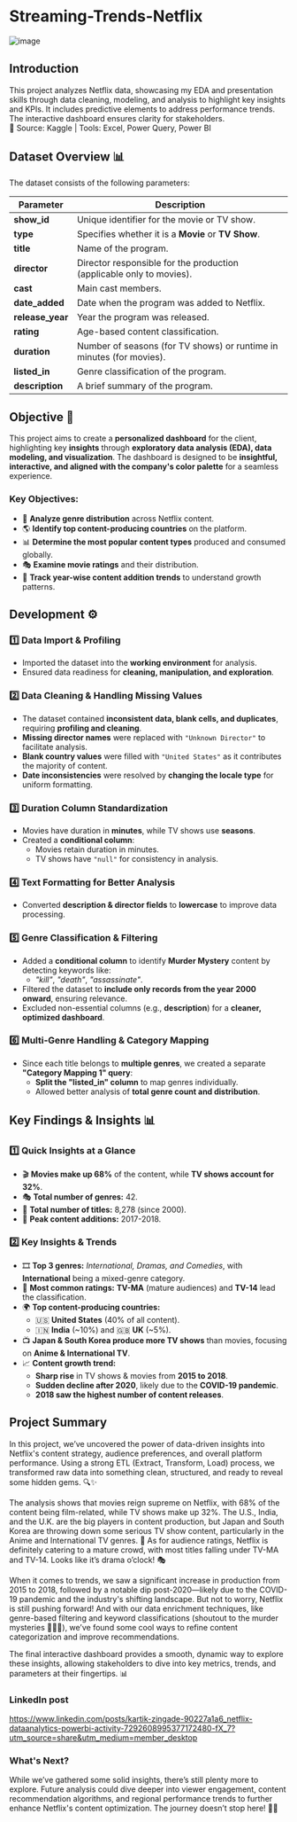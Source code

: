 # Streaming-Trends-Netflix

![image](https://github.com/user-attachments/assets/a1b9cb49-c0de-4db6-8306-371b73a791d9)

## Introduction

This project analyzes Netflix data, showcasing my EDA and presentation skills through data cleaning, modeling, and analysis to highlight key insights and KPIs. It includes predictive elements to address performance trends. The interactive dashboard ensures clarity for stakeholders.  
📌 Source: Kaggle | Tools: Excel, Power Query, Power BI

## Dataset Overview 📊  

The dataset consists of the following parameters:  

| Parameter      | Description |
|---------------|------------|
| **show_id**   | Unique identifier for the movie or TV show. |
| **type**      | Specifies whether it is a **Movie** or **TV Show**. |
| **title**     | Name of the program. |
| **director**  | Director responsible for the production (applicable only to movies). |
| **cast**      | Main cast members. |
| **date_added** | Date when the program was added to Netflix. |
| **release_year** | Year the program was released. |
| **rating**    | Age-based content classification. |
| **duration**  | Number of seasons (for TV shows) or runtime in minutes (for movies). |
| **listed_in** | Genre classification of the program. |
| **description** | A brief summary of the program. |

## Objective 🎯  

This project aims to create a **personalized dashboard** for the client, highlighting key **insights** through **exploratory data analysis (EDA), data modeling, and visualization**. The dashboard is designed to be **insightful, interactive, and aligned with the company's color palette** for a seamless experience.  

### Key Objectives:  
- 📌 **Analyze genre distribution** across Netflix content.  
- 🌎 **Identify top content-producing countries** on the platform.  
- 📊 **Determine the most popular content types** produced and consumed globally.  
- 🎭 **Examine movie ratings** and their distribution.  
- 📅 **Track year-wise content addition trends** to understand growth patterns.

## Development ⚙️  

### **1️⃣ Data Import & Profiling**  
- Imported the dataset into the **working environment** for analysis.  
- Ensured data readiness for **cleaning, manipulation, and exploration**.

  

### **2️⃣ Data Cleaning & Handling Missing Values**  
- The dataset contained **inconsistent data, blank cells, and duplicates**, requiring **profiling and cleaning**.  
- **Missing director names** were replaced with `"Unknown Director"` to facilitate analysis.  
- **Blank country values** were filled with `"United States"` as it contributes the majority of content.  
- **Date inconsistencies** were resolved by **changing the locale type** for uniform formatting.  

### **3️⃣ Duration Column Standardization**  
- Movies have duration in **minutes**, while TV shows use **seasons**.  
- Created a **conditional column**:  
  - Movies retain duration in minutes.  
  - TV shows have `"null"` for consistency in analysis.  

### **4️⃣ Text Formatting for Better Analysis**  
- Converted **description & director fields** to **lowercase** to improve data processing.  

### **5️⃣ Genre Classification & Filtering**  
- Added a **conditional column** to identify **Murder Mystery** content by detecting keywords like:  
  - *"kill"*, *"death"*, *"assassinate"*.  
- Filtered the dataset to **include only records from the year 2000 onward**, ensuring relevance.  
- Excluded non-essential columns (e.g., **description**) for a **cleaner, optimized dashboard**.  

### **6️⃣ Multi-Genre Handling & Category Mapping**  
- Since each title belongs to **multiple genres**, we created a separate **"Category Mapping 1" query**:  
  - **Split the "listed_in" column** to map genres individually.  
  - Allowed better analysis of **total genre count and distribution**.

 ## Key Findings & Insights 📊  

### **1️⃣ Quick Insights at a Glance**  
- 🎬 **Movies make up 68%** of the content, while **TV shows account for 32%**.  
- 🎭 **Total number of genres:** 42.  
- 📌 **Total number of titles:** 8,278 (since 2000).  
- 📅 **Peak content additions:** 2017-2018.  

### **2️⃣ Key Insights & Trends**  
- 🎞️ **Top 3 genres:** *International, Dramas, and Comedies*, with **International** being a mixed-genre category.  
- 🔞 **Most common ratings:** **TV-MA** (mature audiences) and **TV-14** lead the classification.  
- 🌍 **Top content-producing countries:**  
  - 🇺🇸 **United States** (40% of all content).  
  - 🇮🇳 **India** (~10%) and 🇬🇧 **UK** (~5%).  
- 📺 **Japan & South Korea produce more TV shows** than movies, focusing on **Anime & International TV**.  
- 📈 **Content growth trend:**  
  - **Sharp rise** in TV shows & movies from **2015 to 2018**.  
  - **Sudden decline after 2020**, likely due to the **COVID-19 pandemic**.  
  - **2018 saw the highest number of content releases**.  

## Project Summary

In this project, we’ve uncovered the power of data-driven insights into Netflix's content strategy, audience preferences, and overall platform performance. Using a strong ETL (Extract, Transform, Load) process, we transformed raw data into something clean, structured, and ready to reveal some hidden gems. 🔍✨

The analysis shows that movies reign supreme on Netflix, with 68% of the content being film-related, while TV shows make up 32%. The U.S., India, and the U.K. are the big players in content production, but Japan and South Korea are throwing down some serious TV show content, particularly in the Anime and International TV genres. 🍿 As for audience ratings, Netflix is definitely catering to a mature crowd, with most titles falling under TV-MA and TV-14. Looks like it’s drama o’clock! 🎭

When it comes to trends, we saw a significant increase in production from 2015 to 2018, followed by a notable dip post-2020—likely due to the COVID-19 pandemic and the industry's shifting landscape. But not to worry, Netflix is still pushing forward! And with our data enrichment techniques, like genre-based filtering and keyword classifications (shoutout to the murder mysteries 🕵️‍♂️🔪), we’ve found some cool ways to refine content categorization and improve recommendations.

The final interactive dashboard provides a smooth, dynamic way to explore these insights, allowing stakeholders to dive into key metrics, trends, and parameters at their fingertips. 📊

### LinkedIn post

https://www.linkedin.com/posts/kartik-zingade-90227a1a6_netflix-dataanalytics-powerbi-activity-7292608995377172480-fX_7?utm_source=share&utm_medium=member_desktop



### What's Next?

While we’ve gathered some solid insights, there’s still plenty more to explore. Future analysis could dive deeper into viewer engagement, content recommendation algorithms, and regional performance trends to further enhance Netflix's content optimization. The journey doesn’t stop here! 🚀🍿

 


    

